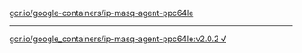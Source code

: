 [gcr.io/google-containers/ip-masq-agent-ppc64le](https://hub.docker.com/r/sqeven/ip-masq-agent-ppc64le/tags/) 

----
[gcr.io/google_containers/ip-masq-agent-ppc64le:v2.0.2 √](https://hub.docker.com/r/sqeven/ip-masq-agent-ppc64le/tags/)

